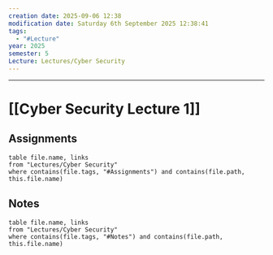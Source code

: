 ```yaml
---
creation date: 2025-09-06 12:38
modification date: Saturday 6th September 2025 12:38:41
tags:
  - "#Lecture"
year: 2025
semester: 5
Lecture: Lectures/Cyber Security
---
```

---
# [[Cyber Security Lecture 1]]


## Assignments

 ```dataview
table file.name, links
from "Lectures/Cyber Security"
where contains(file.tags, "#Assignments") and contains(file.path, this.file.name)
```



## Notes


 ```dataview
table file.name, links
from "Lectures/Cyber Security"
where contains(file.tags, "#Notes") and contains(file.path, this.file.name)
```




